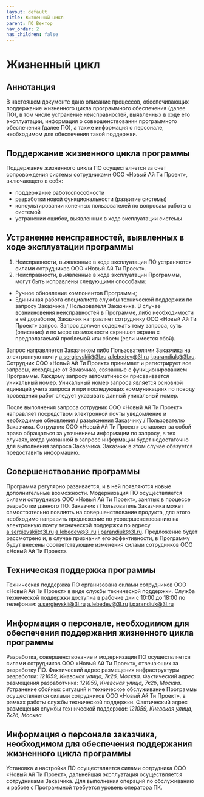 ```yaml
---
layout: default
title: Жизненный цикл
parent: ПО Вектор
nav_order: 2
has_children: false
---
```


# Жизненный цикл

## Аннотанция
В настоящем документе дано описание процессов, обеспечивающих поддержание жизненного цикла программного обеспечения (далее ПО), в том числе устранение неисправностей, выявленных в ходе его эксплуатации, информация о совершенствовании программного обеспечения (далее ПО), а также информация о персонале, необходимом для обеспечения такой поддержки.

## Поддержание жизненного цикла программы
Поддержание жизненного цикла ПО осуществляется за счет сопровождения системы сотрудниками ООО «Новый Ай Ти Проект», включающего в себя:
- поддержание работоспособности
- разработки новой функциональности (развитие системы)
- консультировании конечных пользователей по вопросам работы с системой
- устранении ошибок, выявленных в ходе эксплуатации системы

## Устранение неисправностей, выявленных в ходе эксплуатации программы
1. Неисправности, выявленные в ходе эксплуатации ПО устраняются силами сотрудников ООО «Новый Ай Ти Проект». 
2. Неисправности, выявленные в ходе эксплуатации Программы, могут быть исправлены следующими способами: 
- Ручное обновление компонентов Программы;
- Единичная работа специалиста службы технической поддержки по запросу Заказчика / Пользователя Заказчика.
В случае возникновения неисправностей в Программе, либо необходимости в её доработке, Заказчик направляет сотруднику  ООО «Новый Ай Ти Проект» запрос. Запрос должен содержать тему запроса, суть (описание) и по мере возможности скриншот экрана с предполагаемой проблемой или сбоем (если имеется сбой).

Запрос направляется Заказчиком либо Пользователями Заказчика на электронную почту [a.sergievskii@3l.ru](mailto:a.sergievskii@3l.ru) [a.lebedev@3l.ru](mailto:a.lebedev@3l.ru) [i.parandiuk@3l.ru](mailto:i.parandiuk@3l.ru). Сотрудник ООО «Новый Ай Ти Проект» принимает и регистрирует все запросы, исходящие от Заказчика, связанные с функционированием Программы. Каждому запросу автоматически присваивается уникальный номер. Уникальный номер запроса является основной единицей учета запроса и при последующих коммуникациях по поводу проведения работ следует указывать данный уникальный номер.

После выполнения запроса сотрудник ООО «Новый Ай Ти Проект»  направляет посредством электронной почты уведомление и необходимые обновления / разъяснения Заказчику / Пользователю Заказчика. Сотрудник ООО «Новый Ай Ти Проект» оставляет за собой право обращаться за уточнением информации по запросу, в тех случаях, когда указанной в запросе информации будет недостаточно для выполнения запроса Заказчика. Заказчик в этом случае обязуется предоставить информацию.

## Совершенствование программы
Программа регулярно развивается, и в ней появляются новые дополнительные возможности.
Модернизация ПО осуществляется силами сотрудников ООО «Новый Ай Ти Проект», занятых в процессе разработки данного ПО. Заказчик / Пользователь Заказчика может самостоятельно повлиять на совершенствование продукта, для этого необходимо направить предложение по усовершенствованию на электронную почту технической поддержки по адресу [a.sergievskii@3l.ru](mailto:a.sergievskii@3l.ru) [a.lebedev@3l.ru](mailto:a.lebedev@3l.ru) [i.parandiuk@3l.ru](mailto:i.parandiuk@3l.ru). Предложение будет рассмотрено и, в случае признания его эффективности, в Программу будут внесены соответствующие изменения силами сотрудников ООО «Новый Ай Ти Проект».

## Техническая поддержка программы
Техническая поддержка ПО организована силами сотрудников ООО «Новый Ай Ти Проект» в виде службы технической поддержки. 
Служба технической поддержки доступна в рабочие дни с 10:00 до 18:00 по телефонам: [a.sergievskii@3l.ru](mailto:a.sergievskii@3l.ru) [a.lebedev@3l.ru](mailto:a.lebedev@3l.ru) [i.parandiuk@3l.ru](mailto:i.parandiuk@3l.ru)

## Информация о персонале, необходимом для обеспечения поддержания жизненного цикла программы
Разработка, совершенствование и модернизация ПО осуществляется силами сотрудников ООО «Новый Ай Ти Проект», отвечающих за разработку ПО. Фактический адрес размещения инфраструктуры разработки: *121059, Киевская улица, 7к2б, Москва*.
Фактический адрес размещения разработчика: *121059, Киевская улица, 7к2б, Москва*.
Устранение сбойных ситуаций и техническое обслуживание Программы осуществляется силами сотрудников ООО «Новый Ай Ти Проект», в рамках работы службы технической поддержки. Фактический адрес размещения службы технической поддержки: *121059, Киевская улица, 7к2б, Москва.*

## Информация о персонале заказчика, необходимом для обеспечения поддержания жизненного цикла программы
Установка и настройка ПО осуществляется силами сотрудника ООО «Новый Ай Ти Проект», дальнейшая эксплуатация осуществляется сотрудниками Заказчика. Для выполнения операций по обслуживанию и работе с Программной требуется уровень оператора ПК. 










